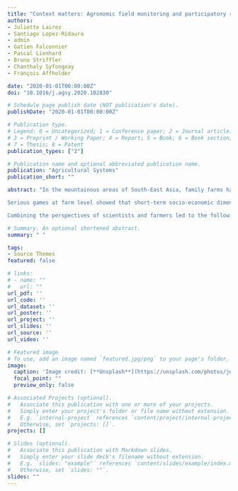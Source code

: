 ```yaml
---
title: "Context matters: Agronomic field monitoring and participatory research to identify criteria of farming system sustainability in South-East Asia"
authors:
- Juliette Lairez
- Santiago Lopez-Ridaura
- admin
- Gatien Falconnier 
- Pascal Lienhard
- Bruno Striffler
- Chanthaly Syfongxay
- François Affholder

date: "2020-01-01T00:00:00Z"
doi: "10.1016/j.agsy.2020.102830"

# Schedule page publish date (NOT publication's date).
publishDate: "2020-01-01T00:00:00Z"

# Publication type.
# Legend: 0 = Uncategorized; 1 = Conference paper; 2 = Journal article;
# 3 = Preprint / Working Paper; 4 = Report; 5 = Book; 6 = Book section;
# 7 = Thesis; 8 = Patent
publication_types: ["2"]

# Publication name and optional abbreviated publication name.
publication: "Agricultural Systems"
publication_short: ""

abstract: "In the mountainous areas of South-East Asia, family farms have shifted from subsistence to input-intensified and market-oriented maize-based farming systems, resulting in a substantial increase in farm income, but also in new environmental threats: deforestation, biodiversity loss, soil erosion, herbicide leaching and soil fertility degradation. In this typical case study of cash-strapped farms, where the balance between socio-economic and environmental dimensions of sustainability is complex, we used participatory methods (serious games and Q-methodology), combined with agronomic field monitoring, to identify relevant farm and field-level criteria for sustainability assessment.

Serious games at farm level showed that short-term socio-economic dimensions prevailed over environmental dimensions in farmers' objectives. However, farmers also greatly valued their capacity to transfer a viable farm to the next generation and avoid herbicide use. Serious games at field level showed that some farmers were willing to preserve soil fertility for future generations. The agronomic field monitoring showed that maize yield deviations from potential water-limited yield were primarily due to weed infestation favoured by low sowing density, due to uncontrolled moto-mechanized crop establishment. This technical failure at the beginning of the maize cycle led to herbicide overuse, poor returns on investment for fertilizer, and increased exposure to soil erosion.

Combining the perspectives of scientists and farmers led to the following set of locally-relevant criteria: i) at farm level: farm income, diversity of activities, farmer autonomy, farmer health, workload peaks, soil fertility transfer between agroecological zones in the landscape, rice and forage self-sufficiency; ii) at field level: resource use efficiency, soil fertility, erosion and herbicide risks, susceptibility to pests, weeds and climate variability, biodiversity, land productivity, economic performance, labour productivity and work drudgery. Our approach helped to identify key relevant sustainability criteria and could be useful for designing alternatives to current maize-based cropping systems, and contributed to informing priority-setting for institutional development and agricultural policies in the region. "

# Summary. An optional shortened abstract.
summary: " "

tags:
- Source Themes
featured: false

# links:
# - name: ""
#   url: ""
url_pdf: ''
url_code: ''
url_dataset: ''
url_poster: ''
url_project: ''
url_slides: ''
url_source: ''
url_video: ''

# Featured image
# To use, add an image named `featured.jpg/png` to your page's folder. 
image:
  caption: 'Image credit: [**Unsplash**](https://unsplash.com/photos/jdD8gXaTZsc)'
  focal_point: ""
  preview_only: false

# Associated Projects (optional).
#   Associate this publication with one or more of your projects.
#   Simply enter your project's folder or file name without extension.
#   E.g. `internal-project` references `content/project/internal-project/index.md`.
#   Otherwise, set `projects: []`.
projects: []

# Slides (optional).
#   Associate this publication with Markdown slides.
#   Simply enter your slide deck's filename without extension.
#   E.g. `slides: "example"` references `content/slides/example/index.md`.
#   Otherwise, set `slides: ""`.
slides: ""
---
```

 









